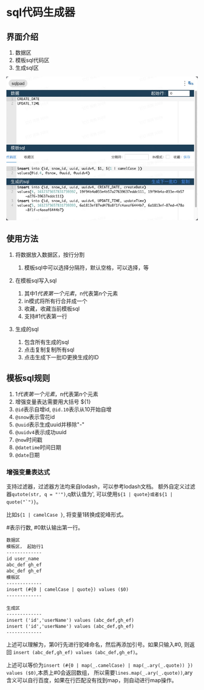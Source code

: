 # sql代码生成器

## 界面介绍
1. 数据区
2. 模板sql代码区
3. 生成sql区

![preview](./images/20230109170024.jpg)

## 使用方法
1. 将数据放入数据区，按行分割
    1. 模板sql中可以选择分隔符，默认空格，可以选择，等

2. 在模板sql写入sql
    1. 其中$1代表第一个元素，$n代表第n个元素
    2. in模式将所有行合并成一个
    3. 收藏，收藏当前模板sql
    4. 支持#1代表第一行

3. 生成的sql
    1. 包含所有生成的sql
    2. 点击复制复制所有sql
    3. 点击生成下一批ID更换生成的ID

## 模板sql规则

1. $1代表第一个元素，$n代表第n个元素 
2. 增强变量表达需要用大括号 ${1}
3. `@id`表示自增id, `@id.10`表示从10开始自增
4. `@snow`表示雪花id
5. `@uuid`表示生成uuid并移除"-"
6. `@uuidv4`表示成功uuid
6. `@now`时间戳
6. `@datetime`时间日期
6. `@date`日期

### 增强变量表达式

支持过滤器，过滤器方法均来自lodash，可以参考lodash文档。
额外自定义过滤器`qutote(str, q = "'")`,q默认值为', 可以使用``${1 | quote}或者${1 | quote("`")}``。

比如`${1 | camelCase }`, 将变量1转换成驼峰形式。

\#表示行数, #0默认输出第一行。
```
数据区
模板区， 起始行1
-------------
id user_name
abc_def gh_ef
abc_def gh_ef
模板区
-------------
insert (#{0 | camelCase | quote}) values ($0)
-------------

生成区
-------------
insert ('id','userName') values (abc_def,gh_ef)
insert ('id','userName') values (abc_def,gh_ef)
-------------
```
上述可以理解为，第0行先进行驼峰命名，然后再添加引号。如果只输入#0, 则返回
`insert (abc_def,gh_ef) values (abc_def,gh_ef)`。

上述可以等价为`insert (#{0 | map(_.camelCase) | map(_.ary(_.quote)) }) values ($0)`,本质上#0会返回数组，
所以需要`lines.map(_.ary(_.quote))`,ary含义可以自行百度，如果在行匹配没有找到map，则自动进行map操作。

